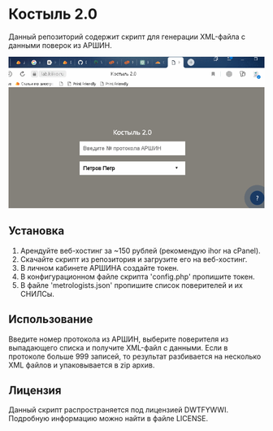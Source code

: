 # Костыль 2.0
Данный репозиторий содержит скрипт для генерации XML-файла с данными поверок из АРШИН.

![](demo.gif)

## Установка

1. Арендуйте веб-хостинг за ~150 рублей (рекомендую ihor на cPanel).
2. Скачайте скрипт из репозитория и загрузите его на веб-хостинг.
3. В личном кабинете АРШИНА создайте токен.
4. В конфигурационном файле скрипта 'config.php' пропишите токен.
5. В файле 'metrologists.json' пропишите список поверителей и их СНИЛСы.

## Использование
Введите номер протокола из АРШИН, выберите поверителя из выпадающего списка и получите XML-файл с данными. Если в протоколе больше 999 записей, то результат разбивается на несколько XML файлов и упаковывается в zip архив.

## Лицензия
Данный скрипт распространяется под лицензией DWTFYWWI. Подробную информацию можно найти в файле LICENSE.
